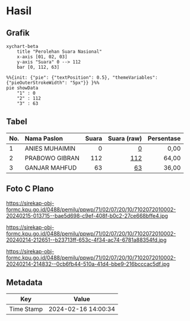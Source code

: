 # Hasil

## Grafik

```mermaid
xychart-beta
    title "Perolehan Suara Nasional"
    x-axis [01, 02, 03]
    y-axis "Suara" 0 --> 112
    bar [0, 112, 63]
```

```mermaid
%%{init: {"pie": {"textPosition": 0.5}, "themeVariables": {"pieOuterStrokeWidth": "5px"}} }%%
pie showData
    "1" : 0
    "2" : 112
    "3" : 63
```

## Tabel

| No. | Nama Paslon    | Suara | Suara (raw) | Persentase |
|:--- |:-------------- | -----:| -----------:| ----------:|
| 1   | ANIES MUHAIMIN | 0     | [0][p-1]    | 0,00       |
| 2   | PRABOWO GIBRAN | 112   | [112][p-2]  | 64,00      |
| 3   | GANJAR MAHFUD  | 63    | [63][p-3]   | 36,00      |


[p-1]: https://github.com/gigit-pemilu/pemilu-2024/blob/main/pilpres/hitung-suara/sub/71-sulawesi-utara/sub/02-minahasa/sub/07-tompaso/sub/2010-liba/sub/002-tps/sub/paslon-1.txt
[p-2]: https://github.com/gigit-pemilu/pemilu-2024/blob/main/pilpres/hitung-suara/sub/71-sulawesi-utara/sub/02-minahasa/sub/07-tompaso/sub/2010-liba/sub/002-tps/sub/paslon-2.txt
[p-3]: https://github.com/gigit-pemilu/pemilu-2024/blob/main/pilpres/hitung-suara/sub/71-sulawesi-utara/sub/02-minahasa/sub/07-tompaso/sub/2010-liba/sub/002-tps/sub/paslon-3.txt

## Foto C Plano

https://sirekap-obj-formc.kpu.go.id/0488/pemilu/ppwp/71/02/07/20/10/7102072010002-20240215-013715--bae5d698-c9ef-408f-b0c2-27ce668bffe4.jpg

https://sirekap-obj-formc.kpu.go.id/0488/pemilu/ppwp/71/02/07/20/10/7102072010002-20240214-212651--b23713ff-653c-4f34-ac74-6781a88354fd.jpg

https://sirekap-obj-formc.kpu.go.id/0488/pemilu/ppwp/71/02/07/20/10/7102072010002-20240214-214832--0cb6fb44-510a-41d4-bbe9-216bcccac5df.jpg


## Metadata

| Key        | Value               |
| ---------- | ------------------- |
| Time Stamp | 2024-02-16 14:00:34 |



